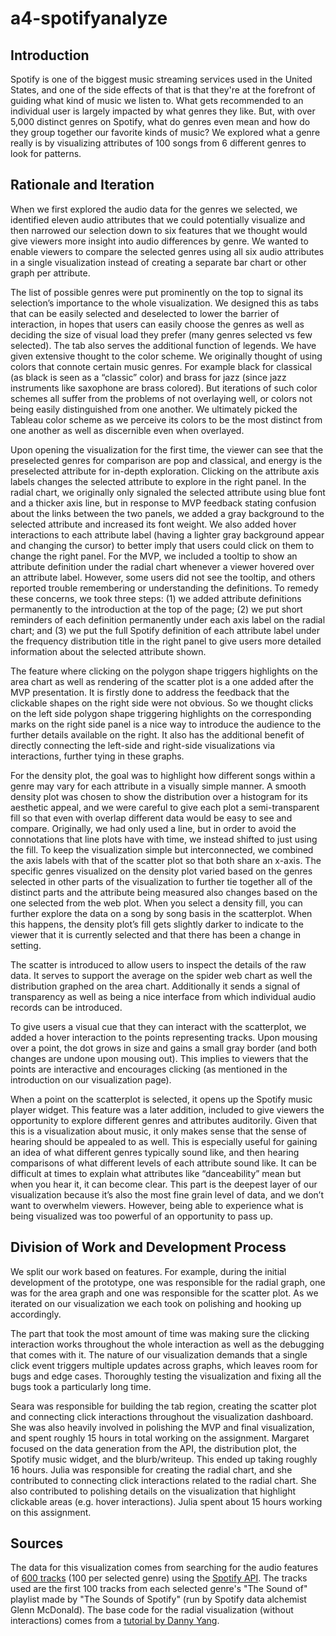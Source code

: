 # a4-spotifyanalyze

## Introduction
Spotify is one of the biggest music streaming services used in the United States, and one of the side effects of that is that they're at the forefront of guiding what kind of music we listen to. What gets recommended to an individual user is largely impacted by what genres they like. But, with over 5,000 distinct genres on Spotify, what do genres even mean and how do they group together our favorite kinds of music? We explored what a genre really is by visualizing attributes of 100 songs from 6 different genres to look for patterns. 

## Rationale and Iteration
When we first explored the audio data for the genres we selected, we identified eleven audio attributes that we could potentially visualize and then narrowed our selection down to six features that we thought would give viewers more insight into audio differences by genre. We wanted to enable viewers to compare the selected genres using all six audio attributes in a single visualization instead of creating a separate bar chart or other graph per attribute. 

The list of possible genres were put prominently on the top to signal its selection’s importance to the whole visualization.  We designed this as tabs that can be easily selected and deselected to lower the barrier of interaction, in hopes that users can easily choose the genres as well as deciding the size of visual load they prefer (many genres selected vs few selected). The tab also serves the additional function of legends. We have given extensive thought to the color scheme.  We originally thought of using colors that connote certain music genres. For example black for classical (as black is seen as a “classic” color) and brass for jazz (since jazz instruments like saxophone are brass colored). But iterations of such color schemes all suffer from the problems of not overlaying well, or colors not being easily distinguished from one another. We ultimately picked the Tableau color scheme as we perceive its colors to be the most distinct from one another as well as discernible even when overlayed. 

Upon opening the visualization for the first time, the viewer can see that the preselected genres for comparison are pop and classical, and energy is the preselected attribute for in-depth exploration. Clicking on the attribute axis labels changes the selected attribute to explore in the right panel. In the radial chart, we originally only signaled the selected attribute using blue font and a thicker axis line, but in response to MVP feedback stating confusion about the links between the two panels, we added a gray background to the selected attribute and increased its font weight. We also added hover interactions to each attribute label (having a lighter gray background appear and changing the cursor) to better imply that users could click on them to change the right panel. For the MVP, we included a tooltip to show an attribute definition under the radial chart whenever a viewer hovered over an attribute label. However, some users did not see the tooltip, and others reported trouble remembering or understanding the definitions. To remedy these concerns, we took three steps: (1) we added attribute definitions permanently to the introduction at the top of the page; (2) we put short reminders of each definition permanently under each axis label on the radial chart; and (3) we put the full Spotify definition of each attribute label under the frequency distribution title in the right panel to give users more detailed information about the selected attribute shown. 

The feature where clicking on the polygon shape triggers highlights on the area chart as well as rendering of the scatter plot is a one added after the MVP presentation. It is firstly done to address the feedback that the clickable shapes on the right side were not obvious. So we thought clicks on the left side polygon shape triggering highlights on the corresponding marks on the right side panel is a nice way  to introduce the audience to the further details available on the right. It also has the additional benefit of directly connecting the left-side and right-side visualizations via interactions, further tying in these graphs. 

For the density plot, the goal was to highlight how different songs within a genre may vary for each attribute in a visually simple manner. A smooth density plot was chosen to show the distribution over a histogram for its aesthetic appeal, and we were careful to give each plot a semi-transparent fill so that even with overlap different data would be easy to see and compare. Originally, we had only used a line, but in order to avoid the connotations that line plots have with time, we instead shifted to just using the fill. To keep the visualization simple but interconnected, we combined the axis labels with that of the scatter plot so that both share an x-axis. The specific genres visualized on the density plot varied based on the genres selected in other parts of the visualization to further tie together all of the distinct parts and the attribute being measured also changes based on the one selected from the web plot. When you select a density fill, you can further explore the data on a song by song basis in the scatterplot. When this happens, the density plot’s fill gets slightly darker to indicate to the viewer that it is currently selected and that there has been a change in setting. 

The scatter is introduced to allow users to inspect the details of the raw data. It serves to support the average on the spider web chart as well the distribution graphed on the area chart. Additionally it sends a signal of transparency as well as being a nice interface from which individual audio records can be introduced.

To give users a visual cue that they can interact with the scatterplot, we added a hover interaction to the points representing tracks. Upon mousing over a point, the dot grows in size and gains a small gray border (and both changes are undone upon mousing out). This implies to viewers that the points are interactive and encourages clicking (as mentioned in the introduction on our visualization page). 

When a point on the scatterplot is selected, it opens up the Spotify music player widget. This feature was a later addition, included to give viewers the opportunity to explore different genres and attributes auditorily. Given that this is a visualization about music, it only makes sense that the sense of hearing should be appealed to as well. This is especially useful for gaining an idea of what different genres typically sound like, and then hearing comparisons of what different levels of each attribute sound like. It can be difficult at times to explain what attributes like “danceability” mean but when you hear it, it can become clear. This part is the deepest layer of our visualization because it’s also the most fine grain level of data, and we don’t want to overwhelm viewers. However, being able to experience what is being visualized was too powerful of an opportunity to pass up. 

## Division of Work and Development Process
We split our work based on features. For example, during the initial development of the prototype, one was responsible for the radial graph,  one was for the area graph and one was responsible for the scatter plot. As we iterated on our visualization we each took on polishing and hooking up accordingly.

The part that took the most amount of time was making sure the clicking interaction works throughout the whole interaction as well as the debugging that comes with it. The nature of our visualization demands that a single click event triggers multiple updates across graphs, which leaves room for bugs and edge cases.  Thoroughly testing the visualization and fixing all the bugs took a particularly long time.

Seara was responsible for building the tab region, creating the scatter plot and connecting click interactions throughout the visualization dashboard. She was also heavily involved in polishing the MVP and final visualization, and spent roughly 15 hours in total working on the assignment. Margaret focused on the data generation from the API, the distribution plot, the Spotify music widget, and the blurb/writeup. This ended up taking roughly 16 hours. Julia was responsible for creating the radial chart, and she contributed to connecting click interactions related to the radial chart. She also contributed to polishing details on the visualization that highlight clickable areas (e.g. hover interactions). Julia spent about 15 hours working on this assignment. 

## Sources
The data for this visualization comes from searching for the audio features of [600 tracks](https://github.com/6859-sp21/a4-spotifyanalyze/blob/main/data/genre_id.csv) (100 per selected genre) using the [Spotify API](https://developer.spotify.com/documentation/web-api/reference/). The tracks used are the first 100 tracks from each selected genre's "The Sound of" playlist made by "The Sounds of Spotify" (run by Spotify data alchemist Glenn McDonald).
The base code for the radial visualization (without interactions) comes from a [tutorial by Danny Yang](https://yangdanny97.github.io/blog/2019/03/01/D3-Spider-Chart).
